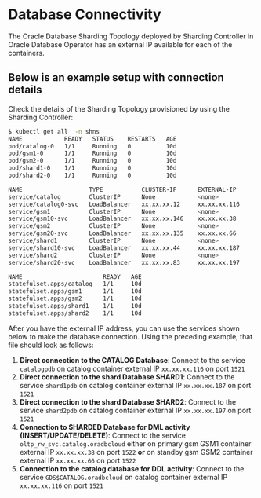 # Database Connectivity

The Oracle Database Sharding Topology deployed by Sharding Controller in Oracle Database Operator has an external IP available for each of the containers.

## Below is an example setup with connection details

Check the details of the Sharding Topology provisioned by using the Sharding Controller:

```sh
$ kubectl get all  -n shns
NAME            READY   STATUS    RESTARTS   AGE
pod/catalog-0   1/1     Running   0          10d
pod/gsm1-0      1/1     Running   0          10d
pod/gsm2-0      1/1     Running   0          10d
pod/shard1-0    1/1     Running   0          10d
pod/shard2-0    1/1     Running   0          10d

NAME                   TYPE           CLUSTER-IP      EXTERNAL-IP       PORT(S)                                                       AGE
service/catalog        ClusterIP      None            <none>            1521/TCP,6234/TCP,6123/TCP,8080/TCP                           10d
service/catalog0-svc   LoadBalancer   xx.xx.xx.12     xx.xx.xx.116      1521:30079/TCP,6234:30498/TCP,6123:31764/TCP,8080:31729/TCP   10d
service/gsm1           ClusterIP      None            <none>            1522/TCP,6234/TCP,6123/TCP,8080/TCP                           10d
service/gsm10-svc      LoadBalancer   xx.xx.xx.146    xx.xx.xx.38       1522:31401/TCP,6234:31860/TCP,6123:31383/TCP,8080:31892/TCP   10d
service/gsm2           ClusterIP      None            <none>            1522/TCP,6234/TCP,6123/TCP,8080/TCP                           10d
service/gsm20-svc      LoadBalancer   xx.xx.xx.135    xx.xx.xx.66       1522:30036/TCP,6234:31856/TCP,6123:32095/TCP,8080:32162/TCP   10d
service/shard1         ClusterIP      None            <none>            1521/TCP,6234/TCP,6123/TCP,8080/TCP                           10d
service/shard10-svc    LoadBalancer   xx.xx.xx.44     xx.xx.xx.187      1521:30716/TCP,6234:30246/TCP,6123:32538/TCP,8080:31174/TCP   10d
service/shard2         ClusterIP      None            <none>            1521/TCP,6234/TCP,6123/TCP,8080/TCP                           10d
service/shard20-svc    LoadBalancer   xx.xx.xx.83     xx.xx.xx.197      1521:31399/TCP,6234:32088/TCP,6123:30609/TCP,8080:31978/TCP   10d

NAME                       READY   AGE
statefulset.apps/catalog   1/1     10d
statefulset.apps/gsm1      1/1     10d
statefulset.apps/gsm2      1/1     10d
statefulset.apps/shard1    1/1     10d
statefulset.apps/shard2    1/1     10d
```

After you have the external IP address, you can use the services shown below to make the database connection. Using the preceding example, that file should look as follows:

1. **Direct connection to the CATALOG Database**: Connect to the service `catalogpdb` on catalog container external IP `xx.xx.xx.116` on port `1521`
2. **Direct connection to the shard Database SHARD1**: Connect to the service `shard1pdb` on catalog container external IP `xx.xx.xx.187` on port `1521`
3. **Direct connection to the shard Database SHARD2**: Connect to the service `shard2pdb` on catalog container external IP `xx.xx.xx.197` on port `1521`
4. **Connection to SHARDED Database for DML activity (INSERT/UPDATE/DELETE)**: Connect to the service `oltp_rw_svc.catalog.oradbcloud` either on primary gsm GSM1 container external IP `xx.xx.xx.38` on port `1522` **or** on standby gsm GSM2 container external IP `xx.xx.xx.66` on port `1522`
5. **Connection to the catalog database for DDL activity**: Connect to the service `GDS$CATALOG.oradbcloud` on catalog container external IP `xx.xx.xx.116` on port `1521`
